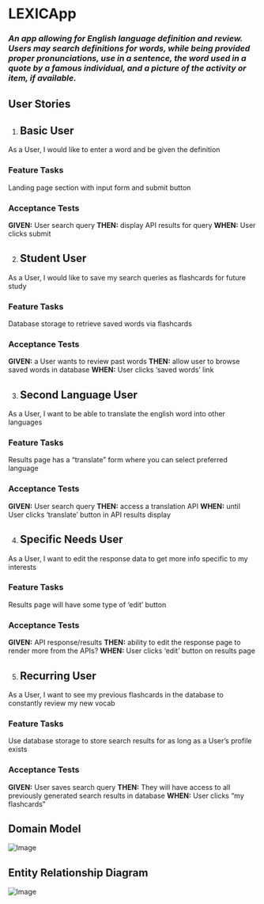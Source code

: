 # LEXICApp

### *An app allowing for English language definition and review. Users may search definitions for words, while being provided proper pronunciations, use in a sentence, the word used in a quote by a famous individual, and a picture of the activity or item, if available.*


## **User Stories**

1. ## Basic User
As a User, I would like to enter a word and be given the definition

### Feature Tasks
Landing page section with input form and submit button

### Acceptance Tests
**GIVEN:** User search query 
**THEN:** display API results for query
**WHEN:** User clicks submit


2. ## Student User
As a User, I would like to save my search queries as flashcards for future study

### Feature Tasks
Database storage to retrieve saved words via flashcards

### Acceptance Tests
**GIVEN:** a User wants to review past words
**THEN:** allow user to browse saved words in database
**WHEN:** User clicks ‘saved words’  link


3. ## Second Language User
As a User, I want to be able to translate the english word into other languages 

### Feature Tasks
Results page has a “translate” form where you can select preferred language

### Acceptance Tests
**GIVEN:** User search query
**THEN:**  access a translation API 
**WHEN:** until User clicks ‘translate’ button in API results display


4. ## Specific Needs User
As a User, I want to edit the response data to get more info specific to my interests

### Feature Tasks
Results page will have some type of ‘edit’ button

### Acceptance Tests
**GIVEN:** API response/results
**THEN:**  ability to edit the response page to render more from the APIs?
**WHEN:** User clicks ‘edit’ button on results page


5. ## Recurring User
As a User, I want to see my previous flashcards in the database to constantly review my new vocab

### Feature Tasks
Use database storage to store search results for as long as a User’s profile exists

### Acceptance Tests
**GIVEN:** User saves search query
**THEN:**  They will have access to all previously generated search results in database
**WHEN:** User clicks “my flashcards”



## **Domain Model**


![Image](/home/mikegreene/codefellows/301/LexiCap/images/teamMAKH-Domain-Model.png)



## **Entity Relationship Diagram**


![Image](/home/mikegreene/codefellows/301/LexiCap/images/ERDLexicApp.png)